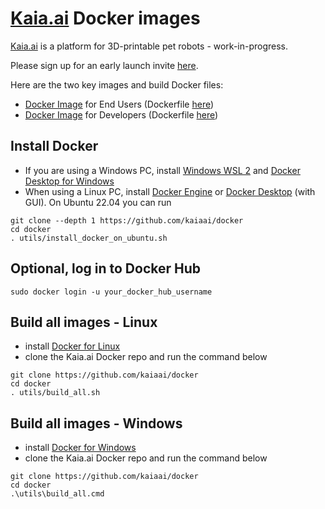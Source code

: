 # [Kaia.ai](https://kaia.ai/) Docker images

[Kaia.ai](https://kaiaai) is a platform for 3D-printable pet robots - work-in-progress.

Please sign up for an early launch invite [here](https://remake.ai).

Here are the two key images and build Docker files:
- [Docker Image](https://hub.docker.com/r/kaiaai/kaia-ros) for End Users (Dockerfile [here](https://github.com/kaiaai/docker/tree/main/kaia-ros))
- [Docker Image](https://hub.docker.com/r/kaiaai/kaia-ros-dev) for Developers (Dockerfile [here](https://github.com/kaiaai/docker/tree/main/kaia-ros-dev))

## Install Docker
- If you are using a Windows PC, install [Windows WSL 2](https://learn.microsoft.com/en-us/windows/wsl/install)
and [Docker Desktop for Windows](https://docs.docker.com/desktop/install/windows-install/)
- When using a Linux PC, install [Docker Engine](https://docs.docker.com/engine/install/ubuntu/) or
[Docker Desktop](https://docs.docker.com/desktop/install/linux-install/) (with GUI).
On Ubuntu 22.04 you can run
```
git clone --depth 1 https://github.com/kaiaai/docker
cd docker
. utils/install_docker_on_ubuntu.sh
```

## Optional, log in to Docker Hub
```
sudo docker login -u your_docker_hub_username
```

## Build all images - Linux
- install [Docker for Linux](https://docs.docker.com/engine/install/ubuntu/)
- clone the Kaia.ai Docker repo and run the command below
```
git clone https://github.com/kaiaai/docker
cd docker
. utils/build_all.sh
```

## Build all images - Windows
- install [Docker for Windows](https://docs.docker.com/desktop/install/windows-install/)
- clone the Kaia.ai Docker repo and run the command below
```
git clone https://github.com/kaiaai/docker
cd docker
.\utils\build_all.cmd
```
